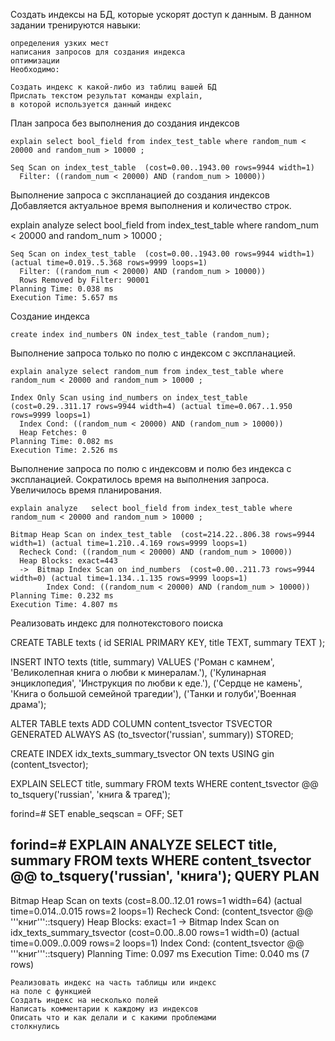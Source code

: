 Создать индексы на БД, которые ускорят доступ к данным.
В данном задании тренируются навыки:

    определения узких мест
    написания запросов для создания индекса
    оптимизации
    Необходимо:

    Создать индекс к какой-либо из таблиц вашей БД
    Прислать текстом результат команды explain,
    в которой используется данный индекс

План запроса без выполнения до создания индексов

    explain select bool_field from index_test_table where random_num < 20000 and random_num > 10000 ; 

    Seq Scan on index_test_table  (cost=0.00..1943.00 rows=9944 width=1)
      Filter: ((random_num < 20000) AND (random_num > 10000))


Выполнение запроса с экспланацией до создания индексов Добавляется актуальное время выполнения и количество строк.

explain analyze   select bool_field from index_test_table where random_num < 20000 and random_num > 10000 ; 

    Seq Scan on index_test_table  (cost=0.00..1943.00 rows=9944 width=1) (actual time=0.019..5.368 rows=9999 loops=1)
      Filter: ((random_num < 20000) AND (random_num > 10000))
      Rows Removed by Filter: 90001
    Planning Time: 0.038 ms
    Execution Time: 5.657 ms


Создание индекса 


    create index ind_numbers ON index_test_table (random_num);



Выполнение запроса только по полю с индексом с экспланацией. 

    explain analyze select random_num from index_test_table where random_num < 20000 and random_num > 10000 ; 

    Index Only Scan using ind_numbers on index_test_table  (cost=0.29..311.17 rows=9944 width=4) (actual time=0.067..1.950 rows=9999 loops=1)
      Index Cond: ((random_num < 20000) AND (random_num > 10000))
      Heap Fetches: 0
    Planning Time: 0.082 ms
    Execution Time: 2.526 ms

Выполнение запроса по полю с индексовм и полю без индекса с экспланацией. Cократилось время на выполнения запроса. Увеличилось время планирования. 

    explain analyze   select bool_field from index_test_table where random_num < 20000 and random_num > 10000 ; 

    Bitmap Heap Scan on index_test_table  (cost=214.22..806.38 rows=9944 width=1) (actual time=1.210..4.169 rows=9999 loops=1)
      Recheck Cond: ((random_num < 20000) AND (random_num > 10000))
      Heap Blocks: exact=443
      ->  Bitmap Index Scan on ind_numbers  (cost=0.00..211.73 rows=9944 width=0) (actual time=1.134..1.135 rows=9999 loops=1)
            Index Cond: ((random_num < 20000) AND (random_num > 10000))
    Planning Time: 0.232 ms
    Execution Time: 4.807 ms

Реализовать индекс для полнотекстового поиска
    
CREATE TABLE texts (
id SERIAL PRIMARY KEY,
title TEXT,
summary TEXT
);

INSERT INTO texts (title, summary) VALUES
('Роман с камнем', 'Великолепная книга о любви к минералам.'),
('Кулинарная энциклопедия', 'Инструкция по любви к еде.'),
('Сердце не камень', 'Книга о большой семейной трагедии'),
('Танки и голуби','Военная драма');

ALTER TABLE texts ADD COLUMN content_tsvector TSVECTOR GENERATED ALWAYS
AS (to_tsvector('russian', summary)) STORED;

CREATE INDEX idx_texts_summary_tsvector ON texts USING gin
(content_tsvector);

EXPLAIN SELECT title, summary FROM texts WHERE content_tsvector @@
to_tsquery('russian', 'книга & трагед');

forind=# SET enable_seqscan = OFF;
SET

forind=# EXPLAIN ANALYZE SELECT title, summary FROM texts WHERE content_tsvector @@
to_tsquery('russian', 'книга');
                                                            QUERY PLAN                                                             
-----------------------------------------------------------------------------------------------------------------------------------
 Bitmap Heap Scan on texts  (cost=8.00..12.01 rows=1 width=64) (actual time=0.014..0.015 rows=2 loops=1)
   Recheck Cond: (content_tsvector @@ '''книг'''::tsquery)
   Heap Blocks: exact=1
   ->  Bitmap Index Scan on idx_texts_summary_tsvector  (cost=0.00..8.00 rows=1 width=0) (actual time=0.009..0.009 rows=2 loops=1)
         Index Cond: (content_tsvector @@ '''книг'''::tsquery)
 Planning Time: 0.097 ms
 Execution Time: 0.040 ms
(7 rows)

    Реализовать индекс на часть таблицы или индекс
    на поле с функцией
    Создать индекс на несколько полей
    Написать комментарии к каждому из индексов
    Описать что и как делали и с какими проблемами
    столкнулись


